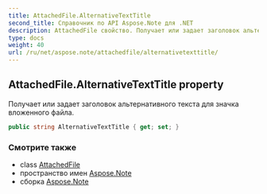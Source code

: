 ```yaml
---
title: AttachedFile.AlternativeTextTitle
second_title: Справочник по API Aspose.Note для .NET
description: AttachedFile свойство. Получает или задает заголовок альтернативного текста для значка вложенного файла.
type: docs
weight: 40
url: /ru/net/aspose.note/attachedfile/alternativetexttitle/
---
```

## AttachedFile.AlternativeTextTitle property

Получает или задает заголовок альтернативного текста для значка вложенного файла.

```csharp
public string AlternativeTextTitle { get; set; }
```

### Смотрите также

* class [AttachedFile](../)
* пространство имен [Aspose.Note](../../attachedfile/)
* сборка [Aspose.Note](../../../)


